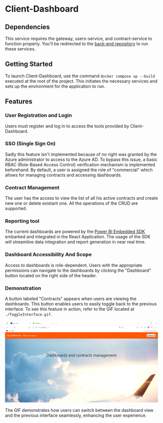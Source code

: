 # Client-Dashboard

## Dependencies
This service requires the gateway, users-service, and contract-service to function properly. You'll be redirected to the [back-end repository](https://github.com/4PROJ-5PROJ-Namkin/microservice-backend) to run these services.

## Getting Started
To launch Client-Dashboard, use the command `docker compose up --build` executed at the root of the project. This initiates the necessary services and sets up the environment for the application to run.

## Features
### User Registration and Login
Users must register and log in to access the tools provided by Client-Dashboard.
### SSO (Single Sign On)
Sadly this feature isn't implemented because of no right was granted by the Azure administrator to access to the Azure AD. To bypass this issue, a basic RBAC (Role-Based Access Control) verification mechanism is implemented beforehand. By default, a user is assigned the role of "commercial" which allows for managing contracts and accessing dashboards.
### Contract Management
The user has the access to view the list of all his active contracts and create new one or delete existant one. All the operations of the CRUD are supported.
### Reporting tool
The current dashboards are powered by the [Power BI Embedded SDK](https://learn.microsoft.com/en-us/power-bi/developer/embedded/) embarked and integrated in the React Application. The usage of the SDK will streamline data integration and report generation in near real time.

### Dashboard Accessibility And Scope
Access to dashboards is role-dependent. Users with the appropriate permissions can navigate to the dashboards by clicking the "Dashboard" button located on the right side of the header.
### Demonstration
A button labeled "Contracts" appears when users are viewing the dashboards. This button enables users to easily toggle back to the previous interface. To see this feature in action, refer to the GIF located at `./ToggleInterface.gif`.

![Navigation Flexibility](./ToggleInterface.gif)

The GIF demonstrates how users can switch between the dashboard view and the previous interface seamlessly, enhancing the user experience.
